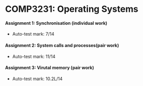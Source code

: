 # COMP3231: Operating Systems

#### Assignment 1: Synchronisation (individual work)
- Auto-test mark: 7/14
#### Assignment 2: System calls and processes(pair work)
- Auto-test mark: 11/14
#### Assignment 3: Virutal memory (pair work)
- Auto-test mark: 10.2L/14

